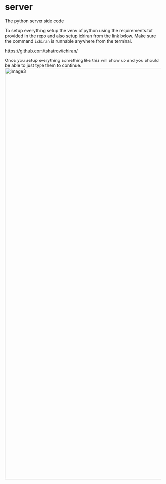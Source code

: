 # server
The python server side code

To setup everything setup the venv of python using the requirements.txt provided in the repo
and also setup ichiran from the link below. Make sure the command `ichiran` is runnable anywhere from the terminal. 

https://github.com/tshatrov/ichiran/

Once you setup everything something like this will show up and you should be able to just type them to continue. 
<img width="2560" height="1326" alt="image3" src="https://github.com/user-attachments/assets/f0ed9070-2469-4be1-833b-f283ae0bcf45" />
